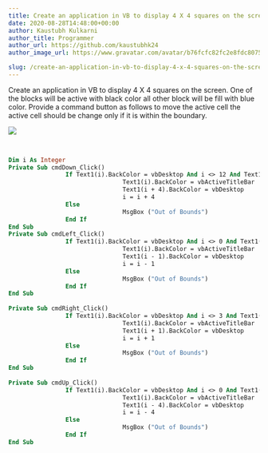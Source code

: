 ```yaml
---
title: Create an application in VB to display 4 X 4 squares on the screen. One of the blocks will be active with black color all other block will be fill with blue color. Provide a command button as follows to move the active cell the active cell should be change only if it is within the boundary.
date: 2020-08-28T14:48:00+00:00
author: Kaustubh Kulkarni
author_title: Programmer
author_url: https://github.com/kaustubhk24
author_image_url: https://www.gravatar.com/avatar/b76fcfc82fc2e8fdc8075636f1735f61?s=200

slug: /create-an-application-in-vb-to-display-4-x-4-squares-on-the-screen-one-of-the-blocks-will-be-active-with-black-color-all-other-block-will-be-fill-with-blue-color-provide-a-command-button-as-follows/
---
```

Create an application in VB to display 4 X 4 squares on the screen. One of the blocks will be active with black color all other block will be fill with blue color. Provide a command button as follows to move the active cell the active cell should be change only if it is within the boundary. 


[![](https://1.bp.blogspot.com/-vcdvsYodu4Y/X0kZKEqq_qI/AAAAAAAAfg8/H3cLG-S6zfkMY3pcJV7wOIYzwYqOcY4PACLcBGAsYHQ/s400/1.png)](https://1.bp.blogspot.com/-vcdvsYodu4Y/X0kZKEqq_qI/AAAAAAAAfg8/H3cLG-S6zfkMY3pcJV7wOIYzwYqOcY4PACLcBGAsYHQ/s557/1.png)


```vb title="File.vb"
  
  
Dim i As Integer  
Private Sub cmdDown_Click()  
                If Text1(i).BackColor = vbDesktop And i <> 12 And Text1(i).BackColor = vbDesktop And i <> 13 And Text1(i).BackColor = vbDesktop And i <> 14 And Text1(i).BackColor = vbDesktop And i <> 15 Then  
                                Text1(i).BackColor = vbActiveTitleBar  
                                Text1(i + 4).BackColor = vbDesktop  
                                i = i + 4  
                Else  
                                MsgBox ("Out of Bounds")  
                End If  
End Sub  
Private Sub cmdLeft_Click()  
                If Text1(i).BackColor = vbDesktop And i <> 0 And Text1(i).BackColor = vbDesktop And i <> 4 And Text1(i).BackColor = vbDesktop And i <> 8 And Text1(i).BackColor = vbDesktop And i <> 12 Then  
                                Text1(i).BackColor = vbActiveTitleBar  
                                Text1(i - 1).BackColor = vbDesktop  
                                i = i - 1  
                Else  
                                MsgBox ("Out of Bounds")  
                End If  
End Sub  
  
Private Sub cmdRight_Click()  
                If Text1(i).BackColor = vbDesktop And i <> 3 And Text1(i).BackColor = vbDesktop And i <> 7 And Text1(i).BackColor = vbDesktop And i <> 11 And Text1(i).BackColor = vbDesktop And i <> 15 Then  
                                Text1(i).BackColor = vbActiveTitleBar  
                                Text1(i + 1).BackColor = vbDesktop  
                                i = i + 1  
                Else  
                                MsgBox ("Out of Bounds")  
                End If  
End Sub  
  
Private Sub cmdUp_Click()  
                If Text1(i).BackColor = vbDesktop And i <> 0 And Text1(i).BackColor = vbDesktop And i <> 1 And Text1(i).BackColor = vbDesktop And i <> 2 And Text1(i).BackColor = vbDesktop And i <> 3 Then  
                                Text1(i).BackColor = vbActiveTitleBar  
                                Text1(i - 4).BackColor = vbDesktop  
                                i = i - 4  
                Else  
                                MsgBox ("Out of Bounds")  
                End If  
End Sub										  

```
